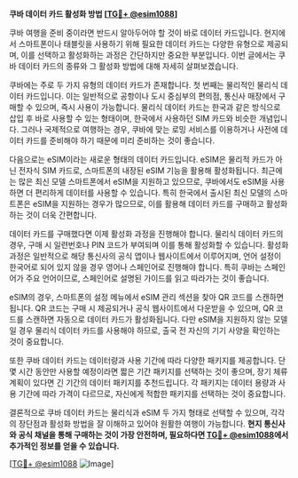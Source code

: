 **쿠바 데이터 카드 활성화 방법 [[TG💪+ @esim1088](https://t.me/s/esim1088)]**

쿠바 여행을 준비 중이라면 반드시 알아두어야 할 것이 바로 데이터 카드입니다. 현지에서 스마트폰이나 태블릿을 사용하기 위해 필요한 데이터 카드는 다양한 유형으로 제공되며, 이를 선택하고 활성화하는 과정은 간단하지만 중요한 부분입니다. 이번 글에서는 쿠바 데이터 카드의 종류와 그 활성화 방법에 대해 자세히 살펴보겠습니다.

쿠바에는 주로 두 가지 유형의 데이터 카드가 존재합니다. 첫 번째는 물리적인 물리식 데이터 카드입니다. 이는 일반적으로 공항이나 도시 중심부의 편의점, 통신사 매장에서 구매할 수 있으며, 즉시 사용이 가능합니다. 물리식 데이터 카드는 한국과 같은 방식으로 삽입 후 바로 사용할 수 있는 형태이며, 한국에서 사용하던 SIM 카드와 비슷한 개념입니다. 그러나 국제적으로 여행하는 경우, 쿠바에 맞는 로밍 서비스를 이용하거나 사전에 데이터 카드를 준비해야 하기 때문에 미리 준비하는 것이 좋습니다.

다음으로는 eSIM이라는 새로운 형태의 데이터 카드입니다. eSIM은 물리적 카드가 아닌 전자식 SIM 카드로, 스마트폰의 내장된 eSIM 기능을 활용해 활성화됩니다. 최근에는 많은 최신 모델 스마트폰에서 eSIM을 지원하고 있으므로, 쿠바에서도 eSIM을 사용하면 더 편리하게 데이터를 사용할 수 있습니다. 특히 한국에서 출시된 최신 모델의 스마트폰은 eSIM을 지원하는 경우가 많으므로, 이를 활용해 데이터 카드를 구매하고 활성화하는 것이 더욱 간편합니다.

데이터 카드를 구매했다면 이제 활성화 과정을 진행해야 합니다. 물리식 데이터 카드의 경우, 구매 시 일련번호나 PIN 코드가 부여되며 이를 통해 활성화할 수 있습니다. 활성화 과정은 일반적으로 해당 통신사의 공식 앱이나 웹사이트에서 이루어지며, 언어 설정이 한국어로 되어 있지 않을 경우 영어나 스페인어로 진행해야 합니다. 특히 쿠바는 스페인어가 주요 언어이므로, 스페인어로 설명된 가이드를 읽고 따라가는 것이 좋습니다.

eSIM의 경우, 스마트폰의 설정 메뉴에서 eSIM 관리 섹션을 찾아 QR 코드를 스캔하면 됩니다. QR 코드는 구매 시 제공되거나 공식 웹사이트에서 다운받을 수 있으며, QR 코드를 스캔하면 자동으로 데이터 카드가 활성화됩니다. 다만 eSIM을 지원하지 않는 모델일 경우 물리식 데이터 카드를 사용해야 하므로, 출국 전 자신의 기기 사양을 확인하는 것이 중요합니다.

또한 쿠바 데이터 카드는 데이터량과 사용 기간에 따라 다양한 패키지를 제공합니다. 단 몇 시간 동안만 사용할 예정이라면 짧은 기간 패키지를 선택하는 것이 좋으며, 장기 체류 계획이 있다면 긴 기간의 데이터 패키지를 추천드립니다. 각 패키지는 데이터 용량과 사용 기간에 따라 가격이 다르므로, 자신에게 적합한 패키지를 선택하는 것이 중요합니다.

결론적으로 쿠바 데이터 카드는 물리식과 eSIM 두 가지 형태로 선택할 수 있으며, 각각의 장단점과 활성화 방법을 잘 이해하고 있어야 원활한 여행이 가능합니다. **현지 통신사와 공식 채널을 통해 구매하는 것이 가장 안전하며, 필요하다면 [TG💪+ @esim1088](https://t.me/s/esim1088)에서 추가적인 정보를 얻을 수 있습니다.**

[[TG💪+ @esim1088](https://t.me/s/esim1088) ![Image](https://i.postimg.cc/Y0z9fWf4/image.png)]